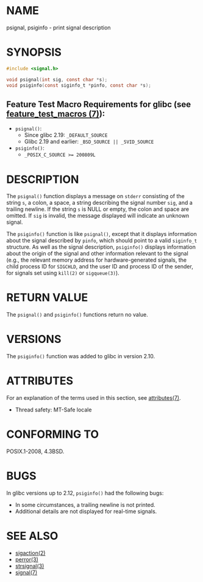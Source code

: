 # NAME
psignal, psiginfo - print signal description

# SYNOPSIS
```c
#include <signal.h>

void psignal(int sig, const char *s);
void psiginfo(const siginfo_t *pinfo, const char *s);
```

## Feature Test Macro Requirements for glibc (see [feature_test_macros (7)](https://man7.org/linux/man-pages/man7/feature_test_macros.7.html)):
- `psignal()`:
    - Since glibc 2.19: `_DEFAULT_SOURCE`
    - Glibc 2.19 and earlier: `_BSD_SOURCE || _SVID_SOURCE`
- `psiginfo()`:
    - `_POSIX_C_SOURCE >= 200809L`

# DESCRIPTION
The `psignal()` function displays a message on `stderr` consisting of the string `s`, a colon, a space, a string describing the signal number `sig`, and a trailing newline. If the string `s` is NULL or empty, the colon and space are omitted. If `sig` is invalid, the message displayed will indicate an unknown signal.

The `psiginfo()` function is like `psignal()`, except that it displays information about the signal described by `pinfo`, which should point to a valid `siginfo_t` structure. As well as the signal description, `psiginfo()` displays information about the origin of the signal and other information relevant to the signal (e.g., the relevant memory address for hardware-generated signals, the child process ID for `SIGCHLD`, and the user ID and process ID of the sender, for signals set using `kill(2)` or `sigqueue(3)`).

# RETURN VALUE
The `psignal()` and `psiginfo()` functions return no value.

# VERSIONS
The `psiginfo()` function was added to glibc in version 2.10.

# ATTRIBUTES
For an explanation of the terms used in this section, see [attributes(7)](https://man7.org/linux/man-pages/man7/attributes.7.html).
- Thread safety: MT-Safe locale

# CONFORMING TO
POSIX.1-2008, 4.3BSD.

# BUGS
In glibc versions up to 2.12, `psiginfo()` had the following bugs:
- In some circumstances, a trailing newline is not printed.
- Additional details are not displayed for real-time signals.

# SEE ALSO
- [sigaction(2)](https://man7.org/linux/man-pages/man2/sigaction.2.html)
- [perror(3)](https://man7.org/linux/man-pages/man3/perror.3.html)
- [strsignal(3)](https://man7.org/linux/man-pages/man3/strsignal.3.html)
- [signal(7)](https://man7.org/linux/man-pages/man7/signal.7.html)

